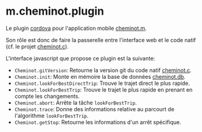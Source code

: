 m.cheminot.plugin
=================

Le plugin [cordova](https://cordova.apache.org/) pour l'application mobile [cheminot.m](https://github.com/cheminotorg/m.cheminot.m).

Son rôle est donc de faire la passerelle entre l'interface web et le code natif (cf. le projet [cheminot.c](https://github.com/cheminotorg/m.cheminot.c)).

L'interface javascript que propose ce plugin est la suivante: 

* `Cheminot.gitVersion`: Retourne la version git du code natif [cheminot.c](https://github.com/cheminotorg/m.cheminot.c).
* `Cheminot.init`: Monte en mémoire la base de données [cheminot.db](https://github.com/cheminotorg/m.cheminot.db). 
* `Cheminot.lookForBestDirectTrip`: Trouve le trajet direct le plus rapide.
* `Cheminot.lookForBestTrip`: Trouve le trajet le plus rapide en prenant en compte les changements.
* `Cheminot.abort`: Arrête la tâche `lookForBestTrip`.
* `Cheminot.trace`: Donne des informations relative au parcourt de l'algorithme `lookForBestTrip`.
* `Cheminot.getStop`: Retourne les informations d'un arrêt spécifique.
